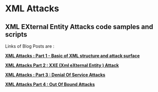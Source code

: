 # XML Attacks

## XML EXternal Entity Attacks code samples and scripts

Links of Blog Posts are :

[**XML Attacks : Part 1 - Basic of XML structure and attack surface**]()

[**XML Attacks Part 2 : XXE (Xml eXternal Entity ) Attack**](http://www.sec-art.net/2019/01/xml-attacks-part-2-xxe-xml-external.html)

[**XML Attacks : Part 3 : Denial Of Service Attacks**](http://www.sec-art.net/2019/01/xml-attacks-part-3-denial-of-service.html)

[**XML Attacks Part 4 : Out Of Bound Attacks**](http://www.sec-art.net/2019/01/xml-attacks-part-4-out-of-bound-attacks.html)


